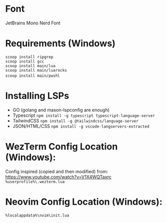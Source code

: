 # Font
JetBrains Mono Nerd Font

# Requirements (Windows)
```scoop install ripgrep```\
```scoop install gcc```\
```scoop install main/lua```\
```scoop install main/luarocks```\
```scoop install main/pwsh```\

# Installing LSPs
- GO (golang and mason-lspconfig are enough)
- Typescript ```npm install -g typescript typescript-language-server```
- TailwindCSS ```npm install -g @tailwindcss/language-server```
- JSON/HTML/CSS ```npm install -g vscode-langservers-extracted```

# WezTerm Config Location (Windows):
Config inspired (copied and then modified) from: https://www.youtube.com/watch?v=V1X4WQTaxrc
```%userprofile%\.wezterm.lua```

# Neovim Config Location (Windows):
```%localappdata%\nvim\init.lua```